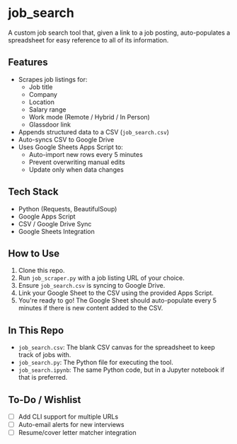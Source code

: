 # job_search
A custom job search tool that, given a link to a job posting, auto-populates a spreadsheet for easy reference to all of its information.

## Features

- Scrapes job listings for:
  - Job title
  - Company
  - Location
  - Salary range
  - Work mode (Remote / Hybrid / In Person)
  - Glassdoor link
- Appends structured data to a CSV (`job_search.csv`)
- Auto-syncs CSV to Google Drive
- Uses Google Sheets Apps Script to:
  - Auto-import new rows every 5 minutes
  - Prevent overwriting manual edits
  - Update only when data changes

## Tech Stack

- Python (Requests, BeautifulSoup)
- Google Apps Script
- CSV / Google Drive Sync
- Google Sheets Integration

## How to Use

1. Clone this repo.
2. Run `job_scraper.py` with a job listing URL of your choice.
3. Ensure `job_search.csv` is syncing to Google Drive.
4. Link your Google Sheet to the CSV using the provided Apps Script.
5. You're ready to go! The Google Sheet should auto-populate every 5 minutes if there is new content added to the CSV.

## In This Repo

- `job_search.csv`: The blank CSV canvas for the spreadsheet to keep track of jobs with.
- `job_search.py`: The Python file for executing the tool.
- `job_search.ipynb`: The same Python code, but in a Jupyter notebook if that is preferred.

## To-Do / Wishlist

- [ ] Add CLI support for multiple URLs
- [ ] Auto-email alerts for new interviews
- [ ] Resume/cover letter matcher integration
